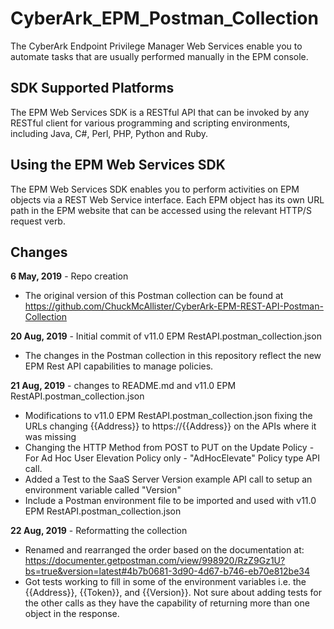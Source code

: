 # CyberArk_EPM_Postman_Collection
The CyberArk Endpoint Privilege Manager Web Services enable you to automate tasks that are usually performed manually in the EPM console.

## SDK Supported Platforms
The EPM Web Services SDK is a RESTful API that can be invoked by any RESTful client for various programming and scripting environments, including Java, C#, Perl, PHP, Python and Ruby.

## Using the EPM Web Services SDK
The EPM Web Services SDK enables you to perform activities on EPM objects via a REST Web Service interface. Each EPM object has its own URL path in the EPM website that can be accessed using the relevant HTTP/S request verb.

## Changes

**6 May, 2019** - Repo creation
- The original version of this Postman collection can be found at https://github.com/ChuckMcAllister/CyberArk-EPM-REST-API-Postman-Collection

**20 Aug, 2019** - Initial commit of v11.0 EPM RestAPI.postman_collection.json
- The changes in the Postman collection in this repository reflect the new EPM Rest API capabilities to manage policies.

**21 Aug, 2019** - changes to README.md and v11.0 EPM RestAPI.postman_collection.json
- Modifications to v11.0 EPM RestAPI.postman_collection.json fixing the URLs changing {{Address}} to https://{{Address}} on the APIs where it was missing
- Changing the HTTP Method from POST to PUT on the Update Policy - For Ad Hoc User Elevation Policy only - "AdHocElevate" Policy type API call.
- Added a Test to the SaaS Server Version example API call to setup an environment variable called "Version"
- Include a Postman environment file to be imported and used with v11.0 EPM RestAPI.postman_collection.json

**22 Aug, 2019** - Reformatting the collection
- Renamed and rearranged the order based on the documentation at: https://documenter.getpostman.com/view/998920/RzZ9Gz1U?bs=true&version=latest#4b7b0681-3d90-4d67-b746-eb70e812be34
- Got tests working to fill in some of the environment variables i.e. the {{Address}}, {{Token}}, and {{Version}}. Not sure about adding tests for the other calls as they have the capability of returning more than one object in the response.